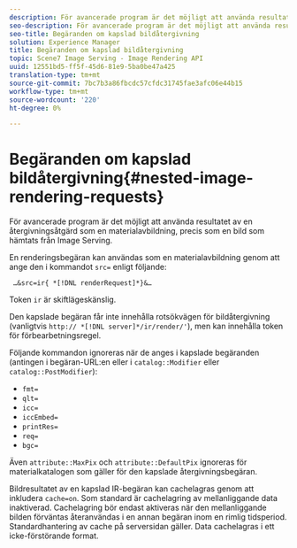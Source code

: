 ```yaml
---
description: För avancerade program är det möjligt att använda resultatet av en återgivningsåtgärd som en materialavbildning, precis som en bild som hämtats från Image Serving.
seo-description: För avancerade program är det möjligt att använda resultatet av en återgivningsåtgärd som en materialavbildning, precis som en bild som hämtats från Image Serving.
seo-title: Begäranden om kapslad bildåtergivning
solution: Experience Manager
title: Begäranden om kapslad bildåtergivning
topic: Scene7 Image Serving - Image Rendering API
uuid: 12551bd5-ff5f-45d6-81e9-5ba0be47a425
translation-type: tm+mt
source-git-commit: 7bc7b3a86fbcdc57cfdc31745fae3afc06e44b15
workflow-type: tm+mt
source-wordcount: '220'
ht-degree: 0%

---
```



# Begäranden om kapslad bildåtergivning{#nested-image-rendering-requests}

För avancerade program är det möjligt att använda resultatet av en återgivningsåtgärd som en materialavbildning, precis som en bild som hämtats från Image Serving.

En renderingsbegäran kan användas som en materialavbildning genom att ange den i kommandot `src=` enligt följande:

` …&src=ir{ *[!DNL renderRequest]*}&…`

Token `ir` är skiftlägeskänslig.

Den kapslade begäran får inte innehålla rotsökvägen för bildåtergivning (vanligtvis `http:// *[!DNL server]*/ir/render/'`), men kan innehålla token för förbearbetningsregel.

Följande kommandon ignoreras när de anges i kapslade begäranden (antingen i begäran-URL:en eller i `catalog::Modifier` eller `catalog::PostModifier`):

* `fmt=`
* `qlt=`
* `icc=`
* `iccEmbed=`
* `printRes=`
* `req=`
* `bgc=`

Även `attribute::MaxPix` och `attribute::DefaultPix` ignoreras för materialkatalogen som gäller för den kapslade återgivningsbegäran.

Bildresultatet av en kapslad IR-begäran kan cachelagras genom att inkludera `cache=on`. Som standard är cachelagring av mellanliggande data inaktiverad. Cachelagring bör endast aktiveras när den mellanliggande bilden förväntas återanvändas i en annan begäran inom en rimlig tidsperiod. Standardhantering av cache på serversidan gäller. Data cachelagras i ett icke-förstörande format.
